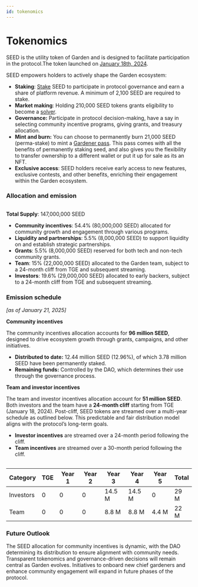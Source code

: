 ```yaml
---
id: tokenomics
---
```


# Tokenomics

SEED is the utility token of Garden and is designed to facilitate participation in the protocol.The token launched on [January 18th, 2024](https://etherscan.io/tx/0x02446e6d65cef97f2a172382179c035bf5cd5738dfc1ba3c01c7f8a8439ec00d).

SEED empowers holders to actively shape the Garden ecosystem:

* **Staking**: [Stake](../../home/fundamentals/introduction/Stakers.md) SEED to participate in protocol governance and earn a share of platform revenue. A minimum of 2,100 SEED are required to stake.
* **Market making**: Holding 210,000 SEED tokens grants eligibility to become a [solver](../../home/fundamentals/introduction/Solvers.md).&#x20;
* **Governance:** Participate in protocol decision-making, have a say in selecting community incentive programs, giving grants, and treasury allocation.
* **Mint and burn:** You can choose to permanently burn 21,000 SEED (perma-stake) to mint a [Gardener pass](./GardenerPass.md). This pass comes with all the benefits of permanently staking seed, and also gives you the flexibility to transfer ownership to a different wallet or put it up for sale as its an NFT.
* **Exclusive access**: SEED holders receive early access to new features, exclusive contests, and other benefits, enriching their engagement within the Garden ecosystem.

### Allocation and emission <a href="#tokenomics-and-allocation" id="tokenomics-and-allocation"></a>

<figure><img src="/assets/token_allocations.png" alt=""/><figcaption></figcaption></figure>

**Total Supply**: 147,000,000 SEED

* **Community incentives**: 54.4% (80,000,000 SEED) allocated for community growth and engagement through various programs.
* **Liquidity and partnerships**: 5.5% (8,000,000 SEED) to support liquidity on and establish strategic partnerships.
* **Grants**: 5.5% (8,000,000 SEED) reserved for both tech and non-tech community grants.
* **Team**: 15% (22,000,000 SEED) allocated to the Garden team, subject to a 24-month cliff from TGE and subsequent streaming.
* **Investors**: 19.6% (29,000,000 SEED) allocated to early backers, subject to a 24-month cliff from TGE and subsequent streaming.

### Emission schedule <a href="#seed-emission-schedule" id="seed-emission-schedule"></a>

_\[as of January 21, 2025]_[_​_](https://docs.garden.finance/home/basics/tokenomics/#seed-emission-schedule)

**Community incentives**

The community incentives allocation accounts for **96 million SEED**, designed to drive ecosystem growth through grants, campaigns, and other initiatives.

* **Distributed to date:** 12.44 million SEED (12.96%), of which 3.78 million SEED have been permanently staked.
* **Remaining funds:** Controlled by the DAO, which determines their use through the governance process.

**Team and investor incentives**

The team and investor incentives allocation account for **51 million SEED**. Both investors and the team have a **24-month cliff** starting from TGE (January 18, 2024). Post-cliff, SEED tokens are streamed over a multi-year schedule as outlined below. This predictable and fair distribution model aligns with the protocol’s long-term goals.

* **Investor incentives** are streamed over a 24-month period following the cliff.
* **Team incentives** are streamed over a 30-month period following the cliff.

<figure><img src="/assets/incentives.png" alt=""/><figcaption></figcaption></figure>

| Category  | TGE | Year 1 | Year 2 | Year 3 | Year 4 | Year 5 | Total |
| --------- | --- | ------ | ------ | ------ | ------ | ------ | ----- |
| Investors | 0   | 0      | 0      | 14.5 M | 14.5 M | 0      | 29 M  |
| Team      | 0   | 0      | 0      | 8.8 M  | 8.8 M  | 4.4 M  | 22 M  |

### Future Outlook[​](https://docs.garden.finance/home/basics/tokenomics/#future-outlook) <a href="#future-outlook" id="future-outlook"></a>

The SEED allocation for community incentives is dynamic, with the DAO determining its distribution to ensure alignment with community needs. Transparent tokenomics and governance-driven decisions will remain central as Garden evolves. Initiatives to onboard new chief gardeners and enhance community engagement will expand in future phases of the protocol.
